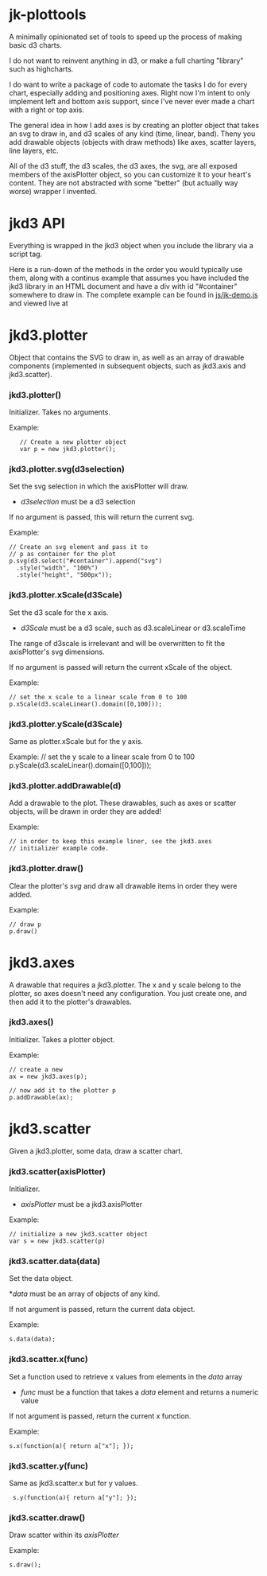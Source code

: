 # jk-plottools

A minimally opinionated set of tools to speed up the process of making
basic d3 charts.

I do not want to reinvent anything in d3, or make a full charting "library"
such as highcharts.

I do want to write a package of code to automate the tasks I do for every
chart, especially adding and positioning axes. Right now I'm intent to only
implement left and bottom axis support, since I've never ever made a chart
with a right or top axis.

The general idea in how I add axes is by creating an plotter object that
takes an svg to draw in, and d3 scales of any kind (time, linear,
band). Theny you add drawable objects (objects with draw methods) like
axes, scatter layers, line layers, etc.

All of the d3 stuff, the d3 scales, the d3 axes, the svg, are all exposed
members of the axisPlotter object, so you can customize it to your heart's
content. They are not abstracted with some "better" (but actually way
worse) wrapper I invented.

# jkd3 API

Everything is wrapped in the jkd3 object when you include the library via a
script tag.

Here is a run-down of the methods in the order you would typically use
them, along with a continus example that assumes you have included the jkd3
library in an HTML document and have a div with id "#container" somewhere
to draw in. The complete example can be found in
[js/jk-demo.js](js/jk-demo.js) and viewed live at

# jkd3.plotter

Object that contains the SVG to draw in, as well as an array of drawable
components (implemented in subsequent objects, such as jkd3.axis and
jkd3.scatter).

###  jkd3.plotter()

Initializer. Takes no arguments.

Example:

       // Create a new plotter object
       var p = new jkd3.plotter();

### jkd3.plotter.svg(d3selection)

Set the svg selection in which the axisPlotter will draw.

* _d3selection_ must be a d3 selection

If no argument is passed, this will return the current svg.

Example:

	// Create an svg element and pass it to
	// p as container for the plot
	p.svg(d3.select("#container").append("svg")
	  .style("width", "100%")
	  .style("height", "500px"));

### jkd3.plotter.xScale(d3Scale)

Set the d3 scale for the x axis.

* _d3Scale_ must be a d3 scale, such as d3.scaleLinear or d3.scaleTime

The range of d3scale is irrelevant and will be overwritten to fit the
axisPlotter's svg dimensions.

If no argument is passed will return the current xScale of the object.

Example:

	// set the x scale to a linear scale from 0 to 100
	p.xScale(d3.scaleLinear().domain([0,100]));

### jkd3.plotter.yScale(d3Scale)

Same as plotter.xScale but for the y axis.

Example:
	// set the y scale to a linear scale from 0 to 100
	p.yScale(d3.scaleLinear().domain([0,100]));

### jkd3.plotter.addDrawable(d)

Add a drawable to the plot. These drawables, such as axes or scatter
objects, will be drawn in order they are added!

Example:

	// in order to keep this example liner, see the jkd3.axes
	// initializer example code.

### jkd3.plotter.draw()

Clear the plotter's _svg_ and draw all drawable items in order they were
added.

Example:

	// draw p
	p.draw()

# jkd3.axes

A drawable that requires a jkd3.plotter. The x and y scale belong to the
plotter, so axes doesn't need any configuration. You just create one, and
then add it to the plotter's drawables.

### jkd3.axes()

Initializer. Takes a plotter object.

Example:

	// create a new 
	ax = new jkd3.axes(p);

	// now add it to the plotter p
	p.addDrawable(ax);

# jkd3.scatter

Given a jkd3.plotter, some data, draw a scatter chart.

### jkd3.scatter(axisPlotter)

Initializer.

* _axisPlotter_ must be a jkd3.axisPlotter

Example:

	// initialize a new jkd3.scatter object
	var s = new jkd3.scatter(p)

### jkd3.scatter.data(data)

Set the data object.

*_data_ must be an array of objects of any kind.

If not argument is passed, return the current data object.

Example:

	
	s.data(data);


### jkd3.scatter.x(func)

Set a function used to retrieve x values from elements in the _data_ array

* _func_ must be a function that takes a _data_ element and returns a numeric value

If not argument is passed, return the current x function.

Example:

	s.x(function(a){ return a["x"]; });

### jkd3.scatter.y(func)

Same as jkd3.scatter.x but for y values.

     s.y(function(a){ return a["y"]; });

### jkd3.scatter.draw()

Draw scatter within its _axisPlotter_

Example:

	s.draw();